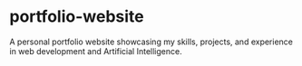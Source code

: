# portfolio-website
A personal portfolio website showcasing my skills, projects, and experience in web development and Artificial Intelligence.
